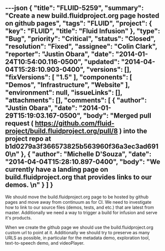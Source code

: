 ---json
{
  "title": "FLUID-5259",
  "summary": "Create a new build.fluidproject.org page hosted on github pages",
  "tags": "FLUID",
  "project": {
    "key": "FLUID",
    "title": "Fluid Infusion"
  },
  "type": "Bug",
  "priority": "Critical",
  "status": "Closed",
  "resolution": "Fixed",
  "assignee": "Colin Clark",
  "reporter": "Justin Obara",
  "date": "2014-01-24T10:54:00.116-0500",
  "updated": "2014-04-04T15:28:10.903-0400",
  "versions": [],
  "fixVersions": [
    "1.5"
  ],
  "components": [
    "Demos",
    "Infrastructure",
    "Website"
  ],
  "environment": null,
  "issueLinks": [],
  "attachments": [],
  "comments": [
    {
      "author": "Justin Obara",
      "date": "2014-01-29T15:19:03.167-0500",
      "body": "Merged pull request ( <https://github.com/fluid-project/build.fluidproject.org/pull/8> ) into the project repo at b1d0279a3f366573825b563960f36a3ec3ad6910\n"
    },
    {
      "author": "Michelle D'Souza",
      "date": "2014-04-04T15:28:10.897-0400",
      "body": "We currently have a landing page on build.fluidproject.org that provides links to our demos.&#x20;\n"
    }
  ]
}
---
We should move the build.fluidproject.org page to be hosted by github pages and move away from continuum as for CI. We need to investigate how to link to our source files (demos, tests, and etc.) that are latest from master. Additionally we need a way to trigger a build for infusion and serve it's products.&#x20;

When we create the github page we should use the build.fluidproject.org custom url to point at it. Additionally we should try to preserve as many URLS as possible, in particular for the metadata demo, exploration tool, text-to-speech demo, and videoPlayer.

        